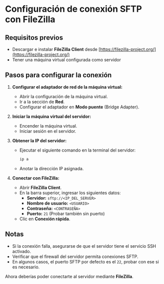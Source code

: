 # Configuración de conexión SFTP con FileZilla

## Requisitos previos
- Descargar e instalar **FileZilla Client** desde [https://filezilla-project.org/](https://filezilla-project.org/)
- Tener una máquina virtual configurada como servidor

## Pasos para configurar la conexión

1. **Configurar el adaptador de red de la máquina virtual:**
   - Abrir la configuración de la máquina virtual.
   - Ir a la sección de **Red**.
   - Configurar el adaptador en **Modo puente** (Bridge Adapter).

2. **Iniciar la máquina virtual del servidor:**
   - Encender la máquina virtual.
   - Iniciar sesión en el servidor.

3. **Obtener la IP del servidor:**
   - Ejecutar el siguiente comando en la terminal del servidor:
     ```bash
     ip a
     ```
   - Anotar la dirección IP asignada.

4. **Conectar con FileZilla:**
   - Abrir **FileZilla Client**.
   - En la barra superior, ingresar los siguientes datos:
     - **Servidor:** `sftp://<IP_DEL_SERVER>`
     - **Nombre de usuario:** `<USUARIO>`
     - **Contraseña:** `<CONTRASEÑA>`
     - **Puerto:** `21` (Probar también sin puerto)
   - Clic en **Conexión rápida**.

## Notas
- Si la conexión falla, asegurarse de que el servidor tiene el servicio SSH activado.
- Verificar que el firewall del servidor permita conexiones SFTP.
- En algunos casos, el puerto SFTP por defecto es el `22`, probar con ese si es necesario.

Ahora deberías poder conectarte al servidor mediante **FileZilla**.

